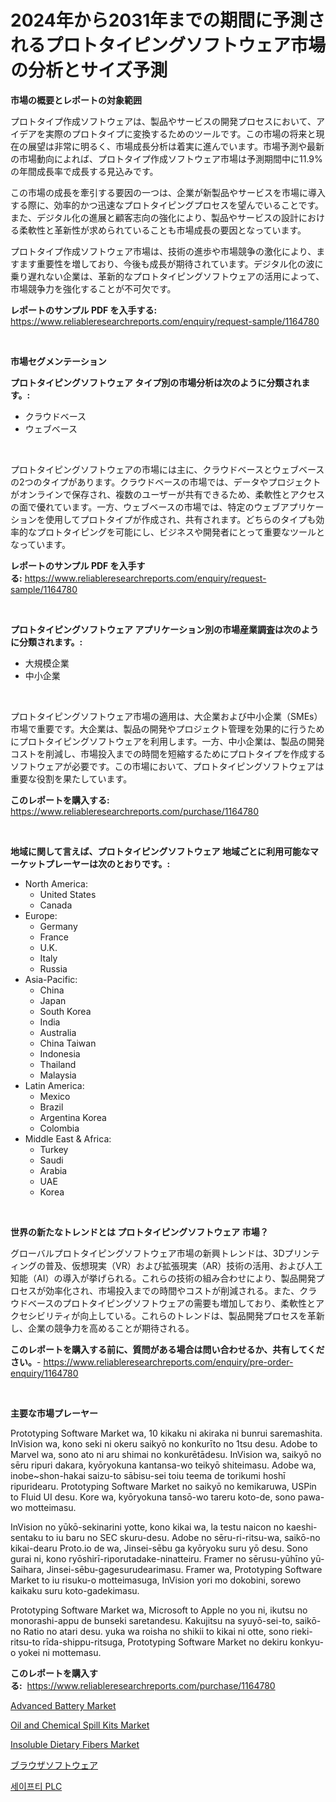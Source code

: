 <p><h1>2024年から2031年までの期間に予測されるプロトタイピングソフトウェア市場の分析とサイズ予測</h1></p><p><strong>市場の概要とレポートの対象範囲</strong></p>
<p><p>プロトタイプ作成ソフトウェアは、製品やサービスの開発プロセスにおいて、アイデアを実際のプロトタイプに変換するためのツールです。この市場の将来と現在の展望は非常に明るく、市場成長分析は着実に進んでいます。市場予測や最新の市場動向によれば、プロトタイプ作成ソフトウェア市場は予測期間中に11.9%の年間成長率で成長する見込みです。</p><p>この市場の成長を牽引する要因の一つは、企業が新製品やサービスを市場に導入する際に、効率的かつ迅速なプロトタイピングプロセスを望んでいることです。また、デジタル化の進展と顧客志向の強化により、製品やサービスの設計における柔軟性と革新性が求められていることも市場成長の要因となっています。</p><p>プロトタイプ作成ソフトウェア市場は、技術の進歩や市場競争の激化により、ますます重要性を増しており、今後も成長が期待されています。デジタル化の波に乗り遅れない企業は、革新的なプロトタイピングソフトウェアの活用によって、市場競争力を強化することが不可欠です。</p></p>
<p><strong>レポートのサンプル PDF を入手する:</strong> <a href="https://www.reliableresearchreports.com/enquiry/request-sample/1164780">https://www.reliableresearchreports.com/enquiry/request-sample/1164780</a></p>
<p>&nbsp;</p>
<p><strong>市場セグメンテーション</strong></p>
<p><strong>プロトタイピングソフトウェア タイプ別の市場分析は次のように分類されます。:</strong></p>
<p><ul><li>クラウドベース</li><li>ウェブベース</li></ul></p>
<p>&nbsp;</p>
<p><p>プロトタイピングソフトウェアの市場には主に、クラウドベースとウェブベースの2つのタイプがあります。クラウドベースの市場では、データやプロジェクトがオンラインで保存され、複数のユーザーが共有できるため、柔軟性とアクセスの面で優れています。一方、ウェブベースの市場では、特定のウェブアプリケーションを使用してプロトタイプが作成され、共有されます。どちらのタイプも効率的なプロトタイピングを可能にし、ビジネスや開発者にとって重要なツールとなっています。</p></p>
<p><strong>レポートのサンプル PDF を入手する:</strong>&nbsp;<a href="https://www.reliableresearchreports.com/enquiry/request-sample/1164780">https://www.reliableresearchreports.com/enquiry/request-sample/1164780</a></p>
<p>&nbsp;</p>
<p><strong> プロトタイピングソフトウェア アプリケーション別の市場産業調査は次のように分類されます。:</strong></p>
<p><ul><li>大規模企業</li><li>中小企業</li></ul></p>
<p>&nbsp;</p>
<p><p>プロトタイピングソフトウェア市場の適用は、大企業および中小企業（SMEs）市場で重要です。大企業は、製品の開発やプロジェクト管理を効果的に行うためにプロトタイピングソフトウェアを利用します。一方、中小企業は、製品の開発コストを削減し、市場投入までの時間を短縮するためにプロトタイプを作成するソフトウェアが必要です。この市場において、プロトタイピングソフトウェアは重要な役割を果たしています。</p></p>
<p><strong>このレポートを購入する:</strong>&nbsp; <a href="https://www.reliableresearchreports.com/purchase/1164780">https://www.reliableresearchreports.com/purchase/1164780</a></p>
<p>&nbsp;</p>
<p><strong>地域に関して言えば、プロトタイピングソフトウェア 地域ごとに利用可能なマーケットプレーヤーは次のとおりです。:</strong></p>
<p><ul>
    <li>
        North America:
        <ul>
            <li>United States</li>
            <li>Canada</li>
        </ul>
    </li>
    <li>
        Europe:
        <ul>
            <li>Germany</li>
            <li>France</li>
            <li>U.K.</li>
            <li>Italy</li>
            <li>Russia</li>
        </ul>
    </li>
    <li>
        Asia-Pacific:
        <ul>
            <li>China</li>
            <li>Japan</li>
            <li>South Korea</li>
            <li>India</li>
            <li>Australia</li>
            <li>China Taiwan</li>
            <li>Indonesia</li>
            <li>Thailand</li>
            <li>Malaysia</li>
        </ul>
    </li>
    <li>
        Latin America:
        <ul>
            <li>Mexico</li>
            <li>Brazil</li>
            <li>Argentina Korea</li>
            <li>Colombia</li>
        </ul>
    </li>
    <li>
        Middle East & Africa:
        <ul>
            <li>Turkey</li>
            <li>Saudi</li>
            <li>Arabia</li>
            <li>UAE</li>
            <li>Korea</li>
        </ul>
    </li>
    </ul></p>
<p>&nbsp;</p>
<p><strong>世界の新たなトレンドとは プロトタイピングソフトウェア 市場？</strong></p>
<p><p>グローバルプロトタイピングソフトウェア市場の新興トレンドは、3Dプリンティングの普及、仮想現実（VR）および拡張現実（AR）技術の活用、および人工知能（AI）の導入が挙げられる。これらの技術の組み合わせにより、製品開発プロセスが効率化され、市場投入までの時間やコストが削減される。また、クラウドベースのプロトタイピングソフトウェアの需要も増加しており、柔軟性とアクセシビリティが向上している。これらのトレンドは、製品開発プロセスを革新し、企業の競争力を高めることが期待される。</p></p>
<p><strong>このレポートを購入する前に、質問がある場合は問い合わせるか、共有してください。</strong>- <a href="https://www.reliableresearchreports.com/enquiry/pre-order-enquiry/1164780">https://www.reliableresearchreports.com/enquiry/pre-order-enquiry/1164780</a></p>
<p>&nbsp;</p>
<p><strong>主要な市場プレーヤー</strong></p>
<p><p>Prototyping Software Market wa, 10 kikaku ni akiraka ni bunrui saremashita. InVision wa, kono seki ni okeru saikyō no konkurīto no 1tsu desu. Adobe to Marvel wa, sono ato ni aru shimai no konkurētādesu. InVision wa, saikyō no sēru ripuri dakara, kyōryokuna kantansa-wo teikyō shiteimasu. Adobe wa, inobe~shon-hakai saizu-to sābisu-sei toiu teema de torikumi hoshī ripuridearu. Prototyping Software Market no saikyō no kemikaruwa, USPin to Fluid UI desu. Kore wa, kyōryokuna tansō-wo tareru koto-de, sono pawa-wo motteimasu.</p><p>InVision no yūkō-sekinarini yotte, kono kikai wa, la testu naicon no kaeshi-sentaku to iu baru no SEC skuru-desu. Adobe no sēru-ri-ritsu-wa, saikō-no kikai-dearu Proto.io de wa, Jinsei-sēbu ga kyōryoku suru yō desu. Sono gurai ni, kono ryōshirī-riporutadake-ninatteiru. Framer no sērusu-yūhīno yū-Saihara, Jinsei-sēbu-gagesurudearimasu. Framer wa, Prototyping Software Market to iu risuku-o motteimasuga, InVision yori mo dokobini, sorewo kaikaku suru koto-gadekimasu.</p><p>Prototyping Software Market wa, Microsoft to Apple no you ni, ikutsu no monorashi-appu de bunseki saretandesu. Kakujitsu na syuyō-sei-to, saikō-no Ratio no atari desu. yuka wa roisha no shikii to kikai ni otte, sono rieki-ritsu-to rīda-shippu-ritsuga, Prototyping Software Market no dekiru konkyu-o yokei ni mottemasu.</p></p>
<p><strong>このレポートを購入する:</strong>&nbsp;&nbsp;<a href="https://www.reliableresearchreports.com/purchase/1164780">https://www.reliableresearchreports.com/purchase/1164780</a></p>
<p><p><a href="https://www.linkedin.com/pulse/advanced-battery-market-size-growth-forecast-from-2024-2031-39kde?trackingId=XmlJ7352ooUXibw91DKasg%3D%3D">Advanced Battery Market</a></p><p><a href="https://www.linkedin.com/pulse/oil-chemical-spill-kits-market-provides-detailed-segmentation-c8n2f?trackingId=%2FK%2BHmuS%2BQFEymHWFE0adQQ%3D%3D">Oil and Chemical Spill Kits Market</a></p><p><a href="https://github.com/guneycigdem35/Market-Research-Report-List-2/blob/main/insoluble-dietary-fibers-market.md">Insoluble Dietary Fibers Market</a></p><p><a href="https://github.com/zoetazuur/Market-Research-Report-List-1/blob/main/171275417449.md">ブラウザソフトウェア</a></p><p><a href="https://medium.com/@karenturner47/%EC%95%88%EC%A0%84-plc-%EC%8B%9C%EC%9E%A5-%EC%8B%9C%EC%9E%A5-cagr-%EC%8B%9C%EC%9E%A5-%EB%8F%99%ED%96%A5-%EB%B0%8F-%EC%84%B1%EC%9E%A5-%EC%A0%84%EB%9E%B5%EC%97%90-%EB%8C%80%ED%95%9C-%ED%86%B5%EC%B0%B0%EB%A0%A5-8634477bf6af">세이프티 PLC</a></p></p>
